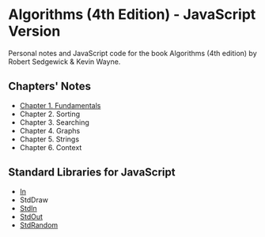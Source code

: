 # Algorithms (4th Edition) - JavaScript Version

Personal notes and JavaScript code for the book Algorithms (4th edition) by Robert Sedgewick & Kevin Wayne.

## Chapters' Notes

* [Chapter 1. Fundamentals](/docs/chapter-1.md)
* Chapter 2. Sorting
* Chapter 3. Searching
* Chapter 4. Graphs
* Chapter 5. Strings
* Chapter 6. Context

## Standard Libraries for JavaScript

* [In](/src/libs/in/in.js)
* StdDraw
* [StdIn](/src/libs/std-in/std-in.js)
* [StdOut](/src/libs/std-out/std-out.js)
* [StdRandom](/src/libs/std-random/std-random.js)
